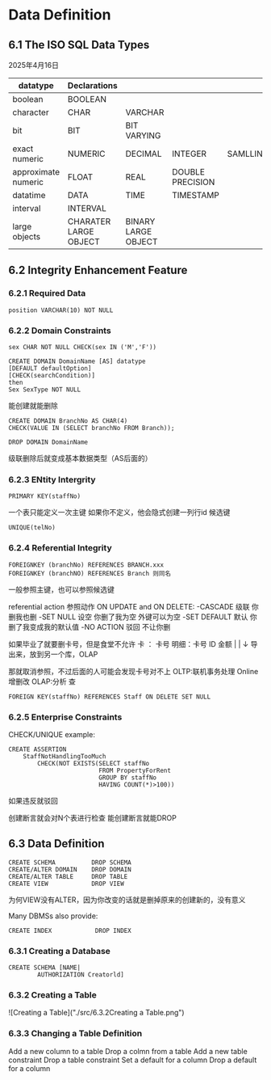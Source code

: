 # Data Definition
## 6.1 The ISO SQL Data Types
2025年4月16日

|datatype|Declarations||||
|---|---|---|---|---|
|boolean|BOOLEAN|
|character|CHAR|VARCHAR|
|bit|BIT|BIT VARYING|
exact numeric|NUMERIC|DECIMAL|INTEGER|SAMLLINT|
approximate numeric|FLOAT|REAL|DOUBLE PRECISION
datatime|DATA|TIME|TIMESTAMP
interval|INTERVAL|
large objects|CHARATER LARGE OBJECT|BINARY LARGE OBJECT

## 6.2 Integrity Enhancement Feature

### 6.2.1 Required Data
```
position VARCHAR(10) NOT NULL
```

### 6.2.2 Domain Constraints
```
sex CHAR NOT NULL CHECK(sex IN ('M','F'))
```

```
CREATE DOMAIN DomainName [AS] datatype
[DEFAULT defaultOption]
[CHECK(searchCondition)]
then
Sex SexType NOT NULL
```

能创建就能删除
```
CREATE DOMAIN BranchNo AS CHAR(4)
CHECK(VALUE IN (SELECT branchNo FROM Branch));

DROP DOMAIN DomainName
```

级联删除后就变成基本数据类型（AS后面的）

### 6.2.3 ENtity Intergrity
```
PRIMARY KEY(staffNo)
```
一个表只能定义一次主键
如果你不定义，他会隐式创建一列行id
候选键
```
UNIQUE(telNo)
```

### 6.2.4 Referential Integrity
```
FOREIGNKEY (branchNo) REFERENCES BRANCH.xxx
FOREIGNKEY (branchNO) REFERENCES Branch 则同名
```
一般参照主键，也可以参照候选键

referential action 参照动作
ON UPDATE and ON DELETE:
-CASCADE 级联 你删我也删
-SET NULL 设空 你删了我为空 外键可以为空
-SET DEFAULT 默认 你删了我变成我的默认值 
-NO ACTION 驳回 不让你删

如果毕业了就要删卡号，但是食堂不允许
卡  ： 卡号
明细：卡号 ID 金额
    |
    |
    ↓
    导出来，放到另一个库，OLAP

那就取消参照，不过后面的人可能会发现卡号对不上
OLTP:联机事务处理 Online 增删改 
OLAP:分析 查
```
FOREIGN KEY(staffNo) REFERENCES Staff ON DELETE SET NULL
```

### 6.2.5 Enterprise Constraints
CHECK/UNIQUE
example:
```
CREATE ASSERTION
    StaffNotHandlingTooMuch
        CHECK(NOT EXISTS(SELECT staffNo
                         FROM PropertyForRent
                         GROUP BY staffNo
                         HAVING COUNT(*)>100))
```
如果违反就驳回

创建断言就会对N个表进行检查
能创建断言就能DROP

## 6.3 Data Definition
```
CREATE SCHEMA          DROP SCHEMA
CREATE/ALTER DOMAIN    DROP DOMAIN
CREATE/ALTER TABLE     DROP TABLE
CREATE VIEW            DROP VIEW
```
为何VIEW没有ALTER，因为你改变的话就是删掉原来的创建新的，没有意义

Many DBMSs also provide:
```
CREATE INDEX            DROP INDEX
```

### 6.3.1 Creating a Database
```
CREATE SCHEMA [NAME|
        AUTHORIZATION Creatorld]
```

### 6.3.2 Creating a Table
![Creating a Table]("./src/6.3.2Creating a Table.png")



### 6.3.3 Changing a Table Definition
Add a new column to a table
Drop a colmn from a table
Add a new table constraint
Drop a table constraint
Set a default for a column
Drop a default for a column